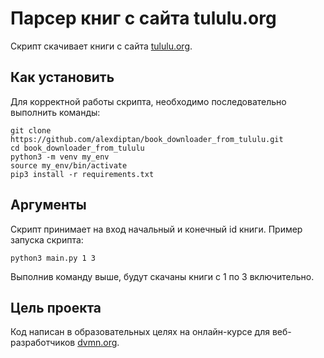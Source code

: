 # Парсер книг с сайта tululu.org
Скрипт скачивает книги с сайта [tululu.org](tululu.org).

## Как установить
Для корректной работы скрипта, необходимо последовательно выполнить команды:
```
git clone https://github.com/alexdiptan/book_downloader_from_tululu.git
cd book_downloader_from_tululu
python3 -m venv my_env
source my_env/bin/activate
pip3 install -r requirements.txt
```

## Аргументы
Скрипт принимает на вход начальный и конечный id книги.
Пример запуска скрипта: 
```
python3 main.py 1 3
```
Выполнив команду выше, будут скачаны книги с 1 по 3 включительно.

## Цель проекта
Код написан в образовательных целях на онлайн-курсе для веб-разработчиков [dvmn.org](dvmn.org).